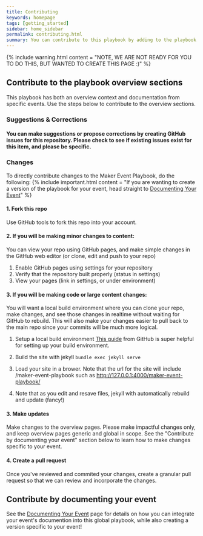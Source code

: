 ```yaml
---
title: Contributing
keywords: homepage
tags: [getting_started]
sidebar: home_sidebar
permalink: contributing.html
summary: You can contribute to this playbook by adding to the playbook overview OR by documenting your own event.
---
```


{% include warning.html content = "NOTE, WE ARE NOT READY FOR YOU TO DO THIS, BUT WANTED TO CREATE THIS PAGE :)" %}

## Contribute to the playbook overview sections  
This playbook has both an overview context and documentation from specific events. Use the steps below to contribute to the overview sections.

### Suggestions & Corrections
#### You can make suggestions or propose corrections by creating GitHub issues for this repository. Please check to see if existing issues exist for this item, and please be specific.

### Changes
To directly contribute changes to the Maker Event Playbook, do the following:
{% include important.html content = "If you are wanting to create a version of the playbook for your event, head straight to [Documenting Your Event](documenting_your_event.html)" %}


#### 1. Fork this repo
Use GitHub tools to fork this repo into your account.

#### 2. If you will be making minor changes to content:
You can view your repo using GitHub pages, and make simple changes in the GitHub web editor (or clone, edit and push to your repo)
1. Enable GitHub pages using settings for your repository
2. Verify that the repository built properly (status in settings)
3. View your pages (link in settings, or under environment)

#### 3. If you will be making code or large content changes:
You will want a local build environment where you can clone your repo, make changes, and see those changes in realtime without waiting for GitHub to rebuild. This will also make your changes easier to pull back to the main repo since your commits will be much more logical.

1. Setup a local build environment
[This guide](https://help.github.com/en/articles/setting-up-your-github-pages-site-locally-with-jekyll#step-2-install-jekyll-using-bundler) from GitHub is super helpful for setting up your build environment.

2. Build the site with jekyll
```bundle exec jekyll serve```

3. Load your site in a brower. Note that the url for the site will include /maker-event-playbook such as http://127.0.0.1:4000/maker-event-playbook/

4. Note that as you edit and resave files, jekyll with automatically rebuild and update (fancy!)


####  3. Make updates
Make changes to the overview pages. Please make impactful changes only, and keep overview pages generic and global in scope. See the "Contribute by documenting your event" section below to learn how to make changes specific to your event.

#### 4. Create a pull request
Once you've reviewed and commited your changes, create a granular pull request so that we can review and incorporate the changes.


## Contribute by documenting your event  

See the [Documenting Your Event](documenting_your_event.html) page for details on how you can integrate your event's documention into this global playbook, while also creating a version specific to your event!
